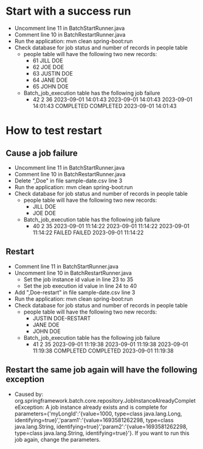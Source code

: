 # Start with a success run 
* Uncomment line 11 in BatchStartRunner.java 
* Comment line 10 in BatchRestartRunner.java
* Run the application: mvn clean spring-boot:run
* Check database for job status and number of records in people table
  * people table will have the following two new records:
    * 61	JILL	DOE
    * 62	JOE	DOE
    * 63	JUSTIN	DOE
    * 64	JANE	DOE
    * 65	JOHN	DOE
  * Batch_job_execution table has the following job failure
    * 42	2	36	2023-09-01 14:01:43	2023-09-01 14:01:43	2023-09-01 14:01:43	COMPLETED	COMPLETED		2023-09-01 14:01:43

# How to test restart

## Cause a job failure
* Uncomment line 11 in BatchStartRunner.java 
* Comment line 10 in BatchRestartRunner.java
* Delete ",Doe" in file sample-date.csv line 3 
* Run the application: mvn clean spring-boot:run
* Check database for job status and number of records in people table
  * people table will have the following two new records:
    * JILL	DOE
    * JOE	DOE
  * Batch_job_execution table has the following job failure
    * 40	2	35	2023-09-01 11:14:22	2023-09-01 11:14:22	2023-09-01 11:14:22	FAILED	FAILED		2023-09-01 11:14:22
## Restart
* Comment line 11 in BatchStartRunner.java 
* Uncomment line 10 in BatchRestartRunner.java
  * Set the job instance id value in line 23 to 35
  * Set the job execution id value in line 24 to 40
* Add ",Doe-restart" in file sample-date.csv line 3 
* Run the application: mvn clean spring-boot:run
* Check database for job status and number of records in people table
  * people table will have the following two new records:
    * JUSTIN	DOE-RESTART
    * JANE	DOE
    * JOHN	DOE
  * Batch_job_execution table has the following job failure
    * 41	2	35	2023-09-01 11:19:38	2023-09-01 11:19:38	2023-09-01 11:19:38	COMPLETED	COMPLETED		2023-09-01 11:19:38
## Restart the same job again will have the following exception
  * Caused by: org.springframework.batch.core.repository.JobInstanceAlreadyCompleteException: A job instance already exists and is complete for parameters={'myLongId':'{value=1000, type=class java.lang.Long, identifying=true}','param1':'{value=1693581262298, type=class java.lang.String, identifying=true}','param2':'{value=1693581262298, type=class java.lang.String, identifying=true}'}.  If you want to run this job again, change the parameters.
